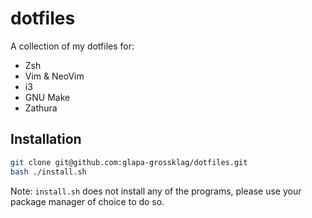 # dotfiles

A collection of my dotfiles for:

* Zsh
* Vim & NeoVim
* i3
* GNU Make
* Zathura

## Installation

```sh
git clone git@github.com:glapa-grossklag/dotfiles.git
bash ./install.sh
```

Note: `install.sh` does not install any of the programs, please use your
package manager of choice to do so.
